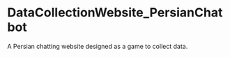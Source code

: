 # DataCollectionWebsite_PersianChatbot
A Persian chatting website designed as a game to collect data. 
